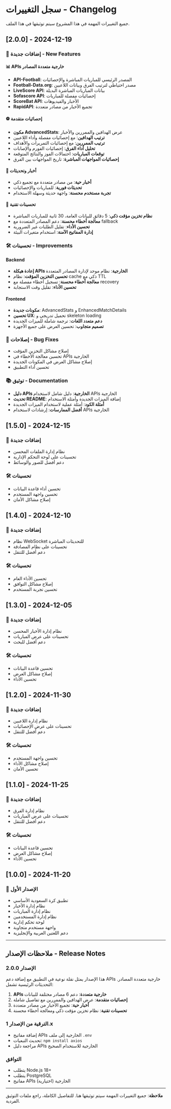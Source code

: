 # سجل التغييرات - Changelog

جميع التغييرات المهمة في هذا المشروع سيتم توثيقها في هذا الملف.

## [2.0.0] - 2024-12-19

### 🌟 إضافات جديدة - New Features

#### 📊 APIs خارجية متعددة المصادر
- **API-Football**: المصدر الرئيسي للمباريات المباشرة والإحصائيات
- **Football-Data.org**: مصدر احتياطي لترتيب الفرق وبيانات اللاعبين
- **LiveScore API**: بيانات المباريات المباشرة البديلة
- **Sofascore API**: إحصائيات مفصلة للمباريات
- **ScoreBat API**: الأخبار والفيديوهات
- **RapidAPI**: تجميع الأخبار من مصادر متعددة

#### ⚽ إحصائيات متقدمة
- **مكون AdvancedStats**: عرض الهدافين والممررين والأخبار
- **ترتيب الهدافين**: مع إحصائيات مفصلة وأداء اللاعبين
- **ترتيب الممررين**: مع إحصائيات التمريرات والأهداف
- **تحليل أداء الفرق**: إحصائيات الفورم والإصابات
- **توقعات المباريات**: احتمالات الفوز والنتائج المتوقعة
- **إحصائيات المواجهات المباشرة**: تاريخ المواجهات بين الفرق

#### 📰 أخبار وتحديثات
- **أخبار حية**: من مصادر متعددة مع تجميع ذكي
- **تحديثات فورية**: للمباريات والإحصائيات
- **تجربة مستخدم محسنة**: واجهة حديثة وسهلة الاستخدام

#### 🔧 تحسينات تقنية
- **نظام تخزين مؤقت ذكي**: 5 دقائق للبيانات العامة، 30 ثانية للمباريات المباشرة
- **معالجة أخطاء محسنة**: دعم المصادر المتعددة مع fallback
- **تحسين الأداء**: تقليل الطلبات غير الضرورية
- **إدارة المفاتيح الآمنة**: استخدام متغيرات البيئة

### 🛠️ تحسينات - Improvements

#### Backend
- **إعادة هيكلة APIs الخارجية**: نظام موحد لإدارة المصادر المتعددة
- **تحسين التخزين المؤقت**: نظام cache ذكي مع TTL
- **معالجة أخطاء محسنة**: تسجيل أخطاء مفصلة مع recovery
- **تحسين الأداء**: تقليل وقت الاستجابة

#### Frontend
- **مكونات جديدة**: AdvancedStats و EnhancedMatchDetails
- **تحسين UX**: تحميل تدريجي و skeleton loading
- **دعم متعدد اللغات**: ترجمة شاملة للميزات الجديدة
- **تصميم متجاوب**: تحسين العرض على جميع الأجهزة

### 🐛 إصلاحات - Bug Fixes

- إصلاح مشاكل التخزين المؤقت
- تحسين معالجة الأخطاء في APIs الخارجية
- إصلاح مشاكل العرض في المكونات الجديدة
- تحسين أداء التطبيق

### 📚 توثيق - Documentation

- **دليل APIs الخارجية**: دليل شامل لاستخدام APIs الخارجية
- **تحديث README**: إضافة الميزات الجديدة وأمثلة الاستخدام
- **أمثلة الكود**: أمثلة عملية لاستخدام الميزات الجديدة
- **أفضل الممارسات**: إرشادات لاستخدام APIs الخارجية

## [1.5.0] - 2024-12-15

### 🌟 إضافات جديدة
- نظام إدارة الملفات المحسن
- تحسينات على لوحة التحكم الإدارية
- دعم أفضل للصور والوسائط

### 🛠️ تحسينات
- تحسين أداء قاعدة البيانات
- تحسين واجهة المستخدم
- إصلاح مشاكل الأمان

## [1.4.0] - 2024-12-10

### 🌟 إضافات جديدة
- نظام WebSocket للتحديثات المباشرة
- تحسينات على نظام المصادقة
- دعم أفضل للتنقل

### 🛠️ تحسينات
- تحسين الأداء العام
- إصلاح مشاكل التوافق
- تحسين تجربة المستخدم

## [1.3.0] - 2024-12-05

### 🌟 إضافات جديدة
- نظام إدارة الأخبار المحسن
- تحسينات على عرض المباريات
- دعم أفضل للبحث

### 🛠️ تحسينات
- تحسين قاعدة البيانات
- إصلاح مشاكل العرض
- تحسين الأداء

## [1.2.0] - 2024-11-30

### 🌟 إضافات جديدة
- نظام إدارة اللاعبين
- تحسينات على عرض الإحصائيات
- دعم أفضل للتنقل

### 🛠️ تحسينات
- تحسين واجهة المستخدم
- إصلاح مشاكل الأداء
- تحسين الأمان

## [1.1.0] - 2024-11-25

### 🌟 إضافات جديدة
- نظام إدارة الفرق
- تحسينات على عرض المباريات
- دعم أفضل للتنقل

### 🛠️ تحسينات
- تحسين قاعدة البيانات
- إصلاح مشاكل العرض
- تحسين الأداء

## [1.0.0] - 2024-11-20

### 🌟 الإصدار الأول
- تطبيق كرة السعودية الأساسي
- نظام إدارة الأخبار
- نظام إدارة المباريات
- نظام إدارة المستخدمين
- لوحة تحكم إدارية
- واجهة مستخدم متجاوبة
- دعم اللغتين العربية والإنجليزية

---

## ملاحظات الإصدار - Release Notes

### الإصدار 2.0.0
هذا الإصدار يمثل نقلة نوعية في التطبيق مع إضافة دعم APIs خارجية متعددة المصادر. التحديثات الرئيسية تشمل:

1. **APIs خارجية متعددة**: دعم 6 مصادر مختلفة للبيانات
2. **إحصائيات متقدمة**: عرض الهدافين والممررين مع تفاصيل شاملة
3. **أخبار حية**: تجميع الأخبار من مصادر متعددة
4. **تحسينات تقنية**: نظام تخزين مؤقت ذكي ومعالجة أخطاء محسنة

### الترقية من الإصدار 1.x
- إضافة مفاتيح APIs الخارجية إلى ملف `.env`
- تحديث التبعيات: `npm install axios`
- مراجعة دليل APIs الخارجية للاستخدام الصحيح

### التوافق
- يتطلب Node.js 18+
- يتطلب PostgreSQL
- مفاتيح APIs الخارجية (اختيارية)

---

**ملاحظة**: جميع التغييرات المهمة سيتم توثيقها هنا. للتفاصيل الكاملة، راجع ملفات التوثيق الفردية. 